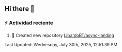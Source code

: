 ## Hi there 👋

<!--
**LibardoBT/LibardoBT** is a ✨ _special_ ✨ repository because its `README.md` (this file) appears on your GitHub profile.

Here are some ideas to get you started:

- 🔭 I’m currently working on ...
- 🌱 I’m currently learning ...
- 👯 I’m looking to collaborate on ...
- 🤔 I’m looking for help with ...
- 💬 Ask me about ...
- 📫 How to reach me: ...
- 😄 Pronouns: ...
- ⚡ Fun fact: ...
-->
### :zap: Actividad reciente
<!--RECENT_ACTIVITY:start-->
1. 📔 Created new repository [LibardoBT/async-landing](https://github.com/LibardoBT/async-landing)<br>
<!--RECENT_ACTIVITY:end-->
<!--RECENT_ACTIVITY:last_update-->
Last Updated: Wednesday, July 30th, 2025, 12:51:39 PM
<!--RECENT_ACTIVITY:last_update_end-->
